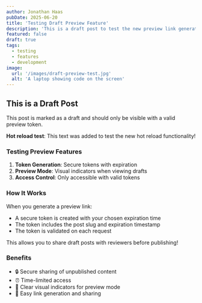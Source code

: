 ```yaml
---
author: Jonathan Haas
pubDate: 2025-06-20
title: 'Testing Draft Preview Feature'
description: 'This is a draft post to test the new preview link generation feature'
featured: false
draft: true
tags:
  - testing
  - features
  - development
image:
  url: '/images/draft-preview-test.jpg'
  alt: 'A laptop showing code on the screen'
---
```


## This is a Draft Post

This post is marked as a draft and should only be visible with a valid preview token.

**Hot reload test**: This text was added to test the new hot reload functionality!

### Testing Preview Features

1. **Token Generation**: Secure tokens with expiration
2. **Preview Mode**: Visual indicators when viewing drafts
3. **Access Control**: Only accessible with valid tokens

### How It Works

When you generate a preview link:

- A secure token is created with your chosen expiration time
- The token includes the post slug and expiration timestamp
- The token is validated on each request

This allows you to share draft posts with reviewers before publishing!

### Benefits

- 🔒 Secure sharing of unpublished content
- ⏰ Time-limited access
- 👀 Clear visual indicators for preview mode
- 🔗 Easy link generation and sharing
